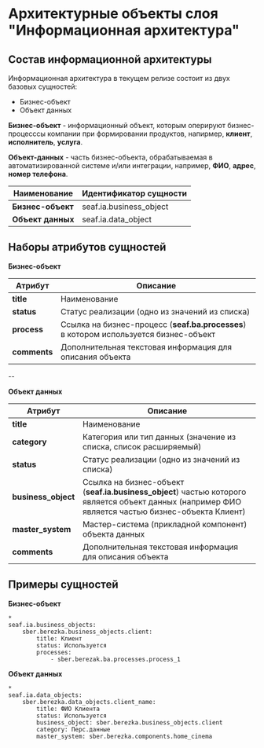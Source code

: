 # Архитектурные объекты слоя "Информационная архитектура"


## Состав информационной архитектуры
Информационная архитектура в текущем релизе состоит из двух базовых сущностей:

- Бизнес-объект
- Объект данных

**Бизнес-объект** - информационный объект, которым оперируют бизнес-процесссы компании при формировании продуктов, напирмер, **клиент**, **исполнитель**, **услуга**.

**Объект-данных** - часть бизнес-объекта, обрабатываемая в автоматизированной системе и/или интеграции, например, **ФИО**, **адрес**, **номер телефона**.

| Наименование  | Идентификатор сущности  |
|---------------|-------------------------|
| **Бизнес-объект** | seaf.ia.business_object |
| **Объект данных** | seaf.ia.data_object     |


## Наборы атрибутов сущностей

**Бизнес-объект**

| Атрибут  | Описание                                                                          |
|----------|-----------------------------------------------------------------------------------|
| **title**    | Наименование                                                                      |
| **status**   | Статус реализации (одно из значений из списка)                                    | 
| **process**  | Ссылка на бизнес-процесс (**seaf.ba.processes**) в котором используется бизнес-объект |
| **comments** | Дополнительная текстовая информация для описания объекта                          |
--
        
**Объект данных**

| Атрибут         | Описание                                                                                                                                        |
|-----------------|-------------------------------------------------------------------------------------------------------------------------------------------------|
| **title**           | Наименование                                                                                                                                    |
| **category**        | Категория или тип данных (значение из списка, список расширяемый)                                                                               |
| **status**          | Статус реализации (одно из значений из списка)                                                                                                  | 
| **business_object** | Ссылка на бизнес-объект (**seaf.ia.business_object**) частью которого является объект данных (например ФИО является частью бизнес-объекта Клиент) |
| **master_system**   | Мастер-система (прикладной компонент) объекта данных                                                                                            |
| **comments**        | Дополнительная текстовая информация для описания объекта                                                                                        |

## Примеры сущностей

**Бизнес-объект**
    
    *
    seaf.ia.business_objects:
        sber.berezka.business_objects.client:
            title: Клиент
            status: Используется
            processes:
                - sber.berezak.ba.processes.process_1


**Объект данных**

    *
    seaf.ia.data_objects:
        sber.berezka.data_objects.client_name:
            title: ФИО Клиента
            status: Используется
            business_object: sber.berezka.business_objects.client
            category: Перс.данные
            master_system: sber.berezka.components.home_cinema